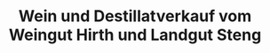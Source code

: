---
title: "Wein und Destillatverkauf vom Weingut Hirth und Landgut Steng"
url: /lauffen-am-neckar/wein-und-destillatverkauf-vom-weingut-hirth-und-landgut-steng/
shop: Wein
---